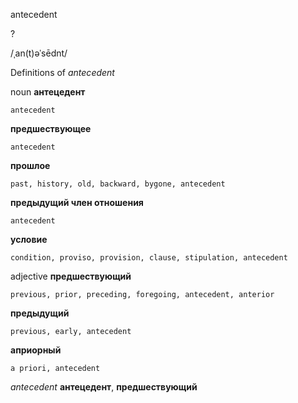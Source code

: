 antecedent

?

/ˌan(t)əˈsēdnt/

Definitions of _antecedent_

noun
**антецедент**

    antecedent
**предшествующее**

    antecedent
**прошлое**

    past, history, old, backward, bygone, antecedent
**предыдущий член отношения**

    antecedent
**условие**

    condition, proviso, provision, clause, stipulation, antecedent

adjective
**предшествующий**

    previous, prior, preceding, foregoing, antecedent, anterior
**предыдущий**

    previous, early, antecedent
**априорный**

    a priori, antecedent

_antecedent_
**антецедент**, **предшествующий**